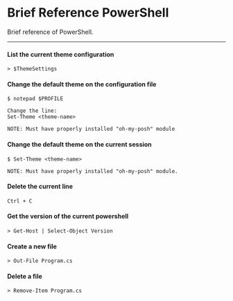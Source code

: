 # Brief Reference PowerShell
Brief reference of PowerShell.

---

#### List the current theme configuration
```
> $ThemeSettings
```

#### Change the default theme on the configuration file
```
$ notepad $PROFILE

Change the line:
Set-Theme <theme-name>

NOTE: Must have properly installed "oh-my-posh" module
```

#### Change the default theme on the current session
```
$ Set-Theme <theme-name>

NOTE: Must have properly installed "oh-my-posh" module.
```

#### Delete the current line
```
Ctrl + C
```

#### Get the version of the current powershell
```
> Get-Host | Select-Object Version
```

#### Create a new file
```
> Out-File Program.cs
```

#### Delete a file
```
> Remove-Item Program.cs
```

